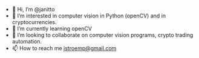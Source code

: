 - 👋 Hi, I’m @janitto
- 👀 I’m interested in computer vision in Python (openCV) and in cryptocurrencies.
- 🌱 I’m currently learning openCV
- 💞️ I’m looking to collaborate on computer vision programs, crypto trading automation.
- 📫 How to reach me jstroemp@gmail.com

<!---
janitto/janitto is a ✨ special ✨ repository because its `README.md` (this file) appears on your GitHub profile.
You can click the Preview link to take a look at your changes.
--->
